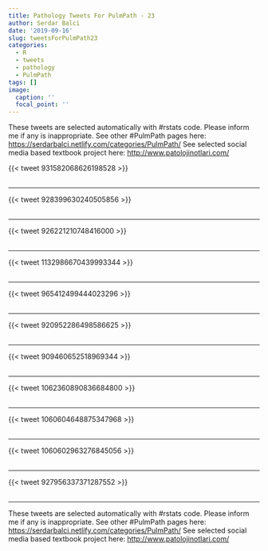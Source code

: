 ```yaml
---
title: Pathology Tweets For PulmPath - 23
author: Serdar Balci
date: '2019-09-16'
slug: tweetsForPulmPath23
categories:
  - R
  - tweets
  - pathology
  - PulmPath
tags: []
image:
  caption: ''
  focal_point: ''
---
```



These tweets are selected automatically with #rstats code. Please inform me if any is inappropriate.
See other #PulmPath pages here: https://serdarbalci.netlify.com/categories/PulmPath/ 
See selected social media based textbook project here: http://www.patolojinotlari.com/

{{< tweet 931582068626198528 >}}
<br>
<br>
<hr>
{{< tweet 928399630240505856 >}}
<br>
<br>
<hr>
{{< tweet 926221210748416000 >}}
<br>
<br>
<hr>
{{< tweet 1132986670439993344 >}}
<br>
<br>
<hr>
{{< tweet 965412499444023296 >}}
<br>
<br>
<hr>
{{< tweet 920952286498586625 >}}
<br>
<br>
<hr>
{{< tweet 909460652518969344 >}}
<br>
<br>
<hr>
{{< tweet 1062360890836684800 >}}
<br>
<br>
<hr>
{{< tweet 1060604648875347968 >}}
<br>
<br>
<hr>
{{< tweet 1060602963276845056 >}}
<br>
<br>
<hr>
{{< tweet 927956337371287552 >}}
<br>
<br>
<hr>


These tweets are selected automatically with #rstats code. Please inform me if any is inappropriate.
See other #PulmPath pages here: https://serdarbalci.netlify.com/categories/PulmPath/ 
See selected social media based textbook project here: http://www.patolojinotlari.com/
